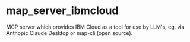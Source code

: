# map_server_ibmcloud
MCP server which provides IBM Cloud as a tool for use by LLM's, eg. via Anthopic Claude Desktop or map-cli (open source).
